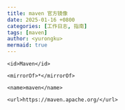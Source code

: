 ```yaml
---
title: maven 官方镜像
date: 2025-01-16 +0800
categories: [工作日志, 指南]
tags: [maven]
author: <yurongku>  
mermaid: true
---
```



<mirror>

	<id>Maven</id>
	
	<mirrorOf>*</mirrorOf>
	
	<name>maven</name>
	
	<url>https://maven.apache.org/</url>

</mirror>